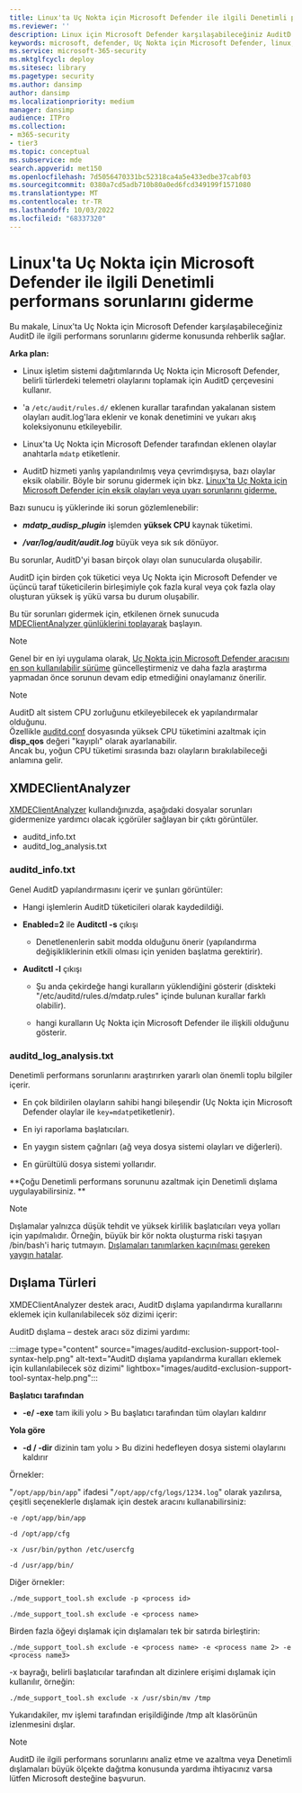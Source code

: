```yaml
---
title: Linux'ta Uç Nokta için Microsoft Defender ile ilgili Denetimli performans sorunlarını giderme
ms.reviewer: ''
description: Linux için Microsoft Defender karşılaşabileceğiniz AuditD ile ilgili performans sorunlarının nasıl giderildiğini açıklar.
keywords: microsoft, defender, Uç Nokta için Microsoft Defender, linux, sorun giderme, AuditD, XMDEClientAnalyzer, yükleme, dağıtma, kaldırma
ms.service: microsoft-365-security
ms.mktglfcycl: deploy
ms.sitesec: library
ms.pagetype: security
ms.author: dansimp
author: dansimp
ms.localizationpriority: medium
manager: dansimp
audience: ITPro
ms.collection:
- m365-security
- tier3
ms.topic: conceptual
ms.subservice: mde
search.appverid: met150
ms.openlocfilehash: 7d5056470331bc52318ca4a5e433edbe37cabf03
ms.sourcegitcommit: 0380a7cd5adb710b80a0ed6fcd349199f1571080
ms.translationtype: MT
ms.contentlocale: tr-TR
ms.lasthandoff: 10/03/2022
ms.locfileid: "68337320"
---
```

# <a name="troubleshoot-auditd-performance-issues-with-microsoft-defender-for-endpoint-on-linux"></a>Linux'ta Uç Nokta için Microsoft Defender ile ilgili Denetimli performans sorunlarını giderme 

Bu makale, Linux'ta Uç Nokta için Microsoft Defender karşılaşabileceğiniz AuditD ile ilgili performans sorunlarını giderme konusunda rehberlik sağlar. 

**Arka plan:** 

- Linux işletim sistemi dağıtımlarında Uç Nokta için Microsoft Defender, belirli türlerdeki telemetri olaylarını toplamak için AuditD çerçevesini kullanır. 

- 'a `/etc/audit/rules.d/` eklenen kurallar tarafından yakalanan sistem olayları audit.log'lara eklenir ve konak denetimini ve yukarı akış koleksiyonunu etkileyebilir.  

- Linux'ta Uç Nokta için Microsoft Defender tarafından eklenen olaylar anahtarla `mdatp` etiketlenir. 

- AuditD hizmeti yanlış yapılandırılmış veya çevrimdışıysa, bazı olaylar eksik olabilir. Böyle bir sorunu gidermek için bkz. [Linux'ta Uç Nokta için Microsoft Defender için eksik olayları veya uyarı sorunlarını giderme.](linux-support-events.md)

Bazı sunucu iş yüklerinde iki sorun gözlemlenebilir: 

- **_mdatp_audisp_plugin_** işlemden **yüksek CPU** kaynak tüketimi. 

- ***/var/log/audit/audit.log*** büyük veya sık sık dönüyor. 

Bu sorunlar, AuditD'yi basan birçok olayı olan sunucularda oluşabilir.  

AuditD için birden çok tüketici veya Uç Nokta için Microsoft Defender ve üçüncü taraf tüketicilerin birleşimiyle çok fazla kural veya çok fazla olay oluşturan yüksek iş yükü varsa bu durum oluşabilir. 

Bu tür sorunları gidermek için, etkilenen örnek sunucuda [MDEClientAnalyzer günlüklerini toplayarak](run-analyzer-macos-linux.md) başlayın. 

> [!NOTE]
> Genel bir en iyi uygulama olarak, [Uç Nokta için Microsoft Defender aracısını en son kullanılabilir sürüme](linux-whatsnew.md) güncelleştirmeniz ve daha fazla araştırma yapmadan önce sorunun devam edip etmediğini onaylamanız önerilir.

> [!NOTE]
> AuditD alt sistem CPU zorluğunu etkileyebilecek ek yapılandırmalar olduğunu. <BR>
> Özellikle [auditd.conf](https://linux.die.net/man/8/auditd.conf) dosyasında yüksek CPU tüketimini azaltmak için **disp_qos** değeri "kayıplı" olarak ayarlanabilir. <BR>
> Ancak bu, yoğun CPU tüketimi sırasında bazı olayların bırakılabileceği anlamına gelir. <BR>

## <a name="xmdeclientanalyzer"></a>XMDEClientAnalyzer 

[XMDEClientAnalyzer](run-analyzer-macos-linux.md) kullandığınızda, aşağıdaki dosyalar sorunları gidermenize yardımcı olacak içgörüler sağlayan bir çıktı görüntüler.
- auditd_info.txt
- auditd_log_analysis.txt


### <a name="auditd_infotxt"></a>auditd_info.txt

Genel AuditD yapılandırmasını içerir ve şunları görüntüler:

- Hangi işlemlerin AuditD tüketicileri olarak kaydedildiği. 

- **Enabled=2** ile **Auditctl -s** çıkışı  

    - Denetlenenlerin sabit modda olduğunu önerir (yapılandırma değişikliklerinin etkili olması için yeniden başlatma gerektirir). 

- **Auditctl -l** çıkışı  

    - Şu anda çekirdeğe hangi kuralların yüklendiğini gösterir (diskteki "/etc/auditd/rules.d/mdatp.rules" içinde bulunan kurallar farklı olabilir). 
    
    - hangi kuralların Uç Nokta için Microsoft Defender ile ilişkili olduğunu gösterir. 
    
### <a name="auditd_log_analysistxt"></a>auditd_log_analysis.txt

Denetimli performans sorunlarını araştırırken yararlı olan önemli toplu bilgiler içerir.  

- En çok bildirilen olayların sahibi hangi bileşendir (Uç Nokta için Microsoft Defender olaylar ile `key=mdatp`etiketlenir). 

- En iyi raporlama başlatıcıları. 

- En yaygın sistem çağrıları (ağ veya dosya sistemi olayları ve diğerleri). 

- En gürültülü dosya sistemi yollarıdır. 

**Çoğu Denetimli performans sorununu azaltmak için Denetimli dışlama uygulayabilirsiniz. **

> [!NOTE]
> Dışlamalar yalnızca düşük tehdit ve yüksek kirlilik başlatıcıları veya yolları için yapılmalıdır. Örneğin, büyük bir kör nokta oluşturma riski taşıyan /bin/bash'i hariç tutmayın.
> [Dışlamaları tanımlarken kaçınılması gereken yaygın hatalar](/microsoft-365/security/defender-endpoint/common-exclusion-mistakes-microsoft-defender-antivirus).



## <a name="exclusion-types"></a>Dışlama Türleri 

XMDEClientAnalyzer destek aracı, AuditD dışlama yapılandırma kurallarını eklemek için kullanılabilecek söz dizimi içerir: 

AuditD dışlama – destek aracı söz dizimi yardımı:

:::image type="content" source="images/auditd-exclusion-support-tool-syntax-help.png" alt-text="AuditD dışlama yapılandırma kuralları eklemek için kullanılabilecek söz dizimi" lightbox="images/auditd-exclusion-support-tool-syntax-help.png":::

**Başlatıcı tarafından** 

- **-e/ -exe** tam ikili yolu > Bu başlatıcı tarafından tüm olayları kaldırır 

**Yola göre** 

- **-d / -dir** dizinin tam yolu > Bu dizini hedefleyen dosya sistemi olaylarını kaldırır 

Örnekler: 

"`/opt/app/bin/app`" ifadesi "`/opt/app/cfg/logs/1234.log`" olarak yazılırsa, çeşitli seçeneklerle dışlamak için destek aracını kullanabilirsiniz: 

`-e /opt/app/bin/app`

`-d /opt/app/cfg`

`-x /usr/bin/python /etc/usercfg` 

`-d /usr/app/bin/`

Diğer örnekler: 

`./mde_support_tool.sh exclude -p <process id>`

`./mde_support_tool.sh exclude -e <process name>`

Birden fazla öğeyi dışlamak için dışlamaları tek bir satırda birleştirin: 

`./mde_support_tool.sh exclude -e <process name> -e <process name 2> -e <process name3>`
 
-x bayrağı, belirli başlatıcılar tarafından alt dizinlere erişimi dışlamak için kullanılır, örneğin: 

`./mde_support_tool.sh exclude -x /usr/sbin/mv /tmp`

Yukarıdakiler, mv işlemi tarafından erişildiğinde /tmp alt klasörünün izlenmesini dışlar. 

 
> [!NOTE]
> AuditD ile ilgili performans sorunlarını analiz etme ve azaltma veya Denetimli dışlamaları büyük ölçekte dağıtma konusunda yardıma ihtiyacınız varsa lütfen Microsoft desteğine başvurun. 


